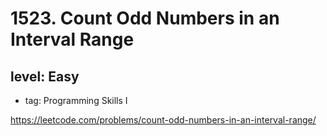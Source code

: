 # 1523. Count Odd Numbers in an Interval Range
## level: Easy

- tag: Programming Skills I

https://leetcode.com/problems/count-odd-numbers-in-an-interval-range/
